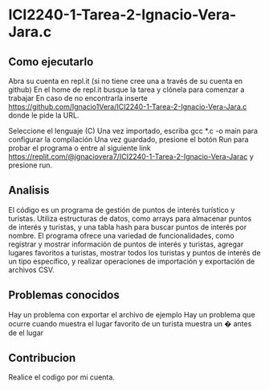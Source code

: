 # ICI2240-1-Tarea-2-Ignacio-Vera-Jara.c

## Como ejecutarlo
Abra su cuenta en repl.it (si no tiene cree una a través de su cuenta en github)
En el home de repl.it busque la tarea y clónela para comenzar a trabajar
En caso de no encontrarla inserte https://github.com/Ignacio1Vera/ICI2240-1-Tarea-2-Ignacio-Vera-Jara.c donde le pide la URL.

Seleccione el lenguaje (C) Una vez importado, escriba gcc *.c -o main para configurar la compilación Una vez guardado, presione el botón Run para probar el programa o entre al siguiente link https://replit.com/@ignaciovera7/ICI2240-1-Tarea-2-Ignacio-Vera-Jarac y presione run.

## Analisis
El código es un programa de gestión de puntos de interés turístico y turistas. Utiliza estructuras de datos, como arrays para almacenar puntos de interés y turistas, y una tabla hash para buscar puntos de interés por nombre. El programa ofrece una variedad de funcionalidades, como registrar y mostrar información de puntos de interés y turistas, agregar lugares favoritos a turistas, mostrar todos los turistas y puntos de interés de un tipo específico, y realizar operaciones de importación y exportación de archivos CSV.

## Problemas conocidos

Hay un problema con exportar el archivo de ejemplo
Hay un problema que ocurre cuando muestra el lugar favorito de un turista muestra un � antes de el lugar


## Contribucion
Realice el codigo por mi cuenta.
